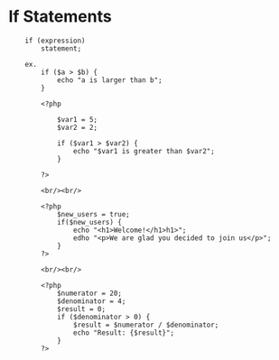# If Statements

		if (expression)
			statement;

		ex.
			if ($a > $b) {
				echo "a is larger than b";	
			}

			<?php
			
				$var1 = 5;
				$var2 = 2;

				if ($var1 > $var2) {
					echo "$var1 is greater than $var2";
				}

			?>

			<br/><br/>

			<?php
				$new_users = true;
				if($new_users) {
					echo "<h1>Welcome!</h1>h1>";
					edho "<p>We are glad you decided to join us</p>";
				}
			?>	
			
			<br/><br/>

			<?php
				$numerator = 20;
				$denominator = 4;
				$result = 0;
				if ($denominator > 0) {
					$result = $numerator / $denominator;
					echo "Result: {$result}";
				}
			?>


